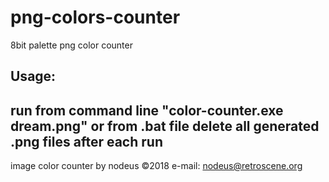 # png-colors-counter
8bit palette png color counter

Usage:
-----------------------------------------------------------------
run from command line "color-counter.exe dream.png" or from .bat file
delete all generated .png files after each run
-----------------------------------------------------------------

image color counter by nodeus ©2018
e-mail: nodeus@retroscene.org
